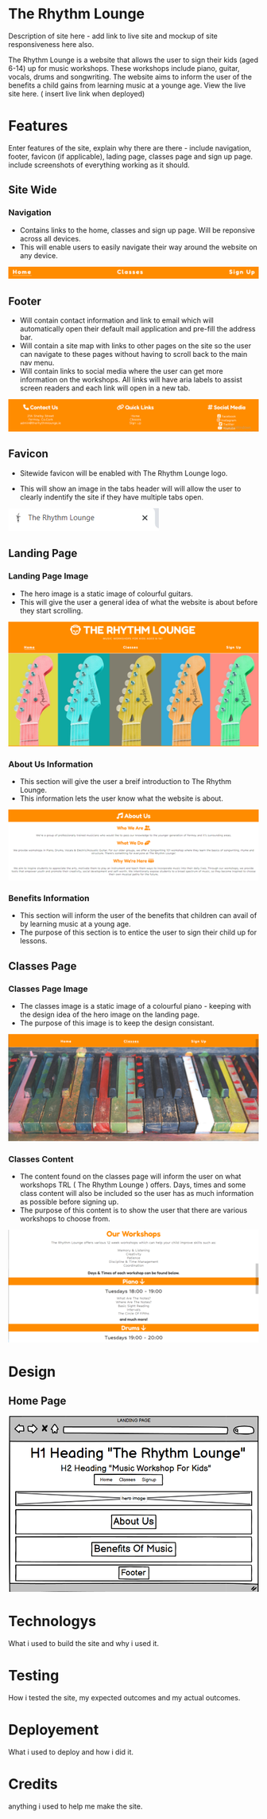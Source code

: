 # The Rhythm Lounge 

Description of site here - add link to live site and mockup of site responsiveness here also. 

The Rhythm Lounge is a website that allows the user to sign their kids (aged 6-14) up for music workshops. These workshops include piano, guitar, vocals, drums and songwriting. The website aims to inform the user of the benefits a child gains from learning music at a younge age. View the live site here. ( insert live link when deployed)

# Features 

Enter features of the site, explain why there are there - include navigation, footer, favicon (if applicable), lading page, classes page and sign up page. include screenshots of everything working as it should. 

## Site Wide 

### Navigation 
* Contains links to the home, classes and sign up page. Will be reponsive across all devices.
* This will enable users to easily navigate their way around the website on any device.


![nav](assets/images/readme-img/nav.png)

## Footer
* Will contain contact information and link to email which will automatically open their default mail application and pre-fill the address bar. 
* Will contain a site map with links to other pages on the site so the user can navigate to these pages without having to scroll back to the main nav menu. 
* Will contain links to social media where the user can get more information on the workshops. All links will have aria labels to assist screen readers and each link will open in a new tab. 

![footer](assets/images/readme-img/footer.png)

## Favicon 
* Sitewide favicon will be enabled with The Rhythm Lounge logo. 

* This will show an image in the tabs header will will allow the user to clearly indentify the site if they have multiple tabs open. 

![favicon-1](assets/images/readme-img/favicon.png)

## Landing Page
### Landing Page Image
* The hero image is a static image of colourful guitars.
* This will give the user a general idea of what the website is about before they start scrolling. 

![home-page](assets/images/readme-img/hero-image.png)

### About Us Information
* This section will give the user a breif introduction to The Rhythm Lounge. 
* This information lets the user know what the website is about. 

![about-us](assets/images/readme-img/about-us.png)

### Benefits Information
* This section will inform the user of the benefits that children can avail of by learning music at a young age. 
* The purpose of this section is to entice the user to sign their child up for lessons. 

## Classes Page 

### Classes Page Image 
* The classes image is a static image of a colourful piano - keeping with the design idea of the hero image on the landing page. 
* The purpose of this image is to keep the design consistant. 

![classes-image](assets/images/readme-img/classes-img.png)

### Classes Content
* The content found on the classes page will inform the user on what workshops TRL ( The Rhythm Lounge ) offers. Days, times and some class content will also be included so the user has as much information as possible before signing up. 
* The purpose of this content is to show the user that there are various workshops to choose from. 

![classes-content](assets/images/readme-img/classes.png)



# Design

## Home Page

![Home page wireframe](assets/images/readme-img/homepagewf.png)

# Technologys 

What i used to build the site and why i used it. 

# Testing 

How i tested the site, my expected outcomes and my actual outcomes. 

# Deployement 

What i used to deploy and how i did it. 

# Credits 

anything i used to help me make the site. 

#
